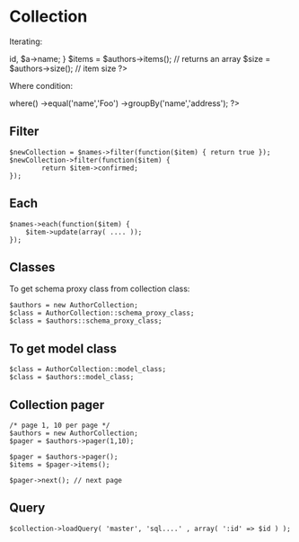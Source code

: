 Collection
==========

Iterating:

<?php
    $authors = new AuthorCollection;
    foreach( $authors as $a ) {
        echo $a->id, $a->name;
    }

    $items = $authors->items();  // returns an array

    $size = $authors->size();  // item size
?>

Where condition:

<?php
    $names = new NameCollection;
    $names->where()
        ->equal('name','Foo')
        ->groupBy('name','address');
?>

## Filter

    $newCollection = $names->filter(function($item) { return true });
    $newCollection->filter(function($item) { 
            return $item->confirmed;
    });

## Each

    $names->each(function($item) {
        $item->update(array( .... ));
    });


## Classes

To get schema proxy class from collection class:

    $authors = new AuthorCollection;
    $class = AuthorCollection::schema_proxy_class;
    $class = $authors::schema_proxy_class;

## To get model class

    $class = AuthorCollection::model_class;
    $class = $authors::model_class;

## Collection pager

    /* page 1, 10 per page */
    $authors = new AuthorCollection;
    $pager = $authors->pager(1,10);

    $pager = $authors->pager();
    $items = $pager->items();

    $pager->next(); // next page

## Query

    $collection->loadQuery( 'master', 'sql....' , array( ':id' => $id ) );



